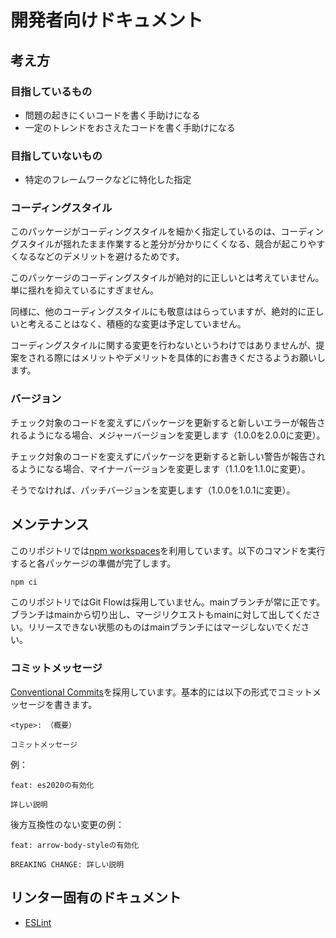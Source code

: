 # 開発者向けドキュメント

## 考え方

### 目指しているもの

-   問題の起きにくいコードを書く手助けになる
-   一定のトレンドをおさえたコードを書く手助けになる

### 目指していないもの

-   特定のフレームワークなどに特化した指定

### コーディングスタイル

このパッケージがコーディングスタイルを細かく指定しているのは、コーディングスタイルが揺れたまま作業すると差分が分かりにくくなる、競合が起こりやすくなるなどのデメリットを避けるためです。

このパッケージのコーディングスタイルが絶対的に正しいとは考えていません。単に揺れを抑えているにすぎません。

同様に、他のコーディングスタイルにも敬意ははらっていますが、絶対的に正しいと考えることはなく、積極的な変更は予定していません。

コーディングスタイルに関する変更を行わないというわけではありませんが、提案をされる際にはメリットやデメリットを具体的にお書きくださるようお願いします。

### バージョン

チェック対象のコードを変えずにパッケージを更新すると新しいエラーが報告されるようになる場合、メジャーバージョンを変更します（1.0.0を2.0.0に変更）。

チェック対象のコードを変えずにパッケージを更新すると新しい警告が報告されるようになる場合、マイナーバージョンを変更します（1.1.0を1.1.0に変更）。

そうでなければ、パッチバージョンを変更します（1.0.0を1.0.1に変更）。

## メンテナンス

このリポジトリでは[npm workspaces](https://docs.npmjs.com/cli/v8/using-npm/workspaces)を利用しています。以下のコマンドを実行すると各パッケージの準備が完了します。

```sh
npm ci
```

このリポジトリではGit Flowは採用していません。mainブランチが常に正です。ブランチはmainから切り出し、マージリクエストもmainに対して出してください。リリースできない状態のものはmainブランチにはマージしないでください。

### コミットメッセージ

[Conventional Commits](https://www.conventionalcommits.org/en/v1.0.0/)を採用しています。基本的には以下の形式でコミットメッセージを書きます。

```
<type>: （概要）

コミットメッセージ
```

例：

```
feat: es2020の有効化

詳しい説明
```

後方互換性のない変更の例：

```
feat: arrow-body-styleの有効化

BREAKING CHANGE: 詳しい説明
```

## リンター固有のドキュメント

-   [ESLint](./eslint.md)
